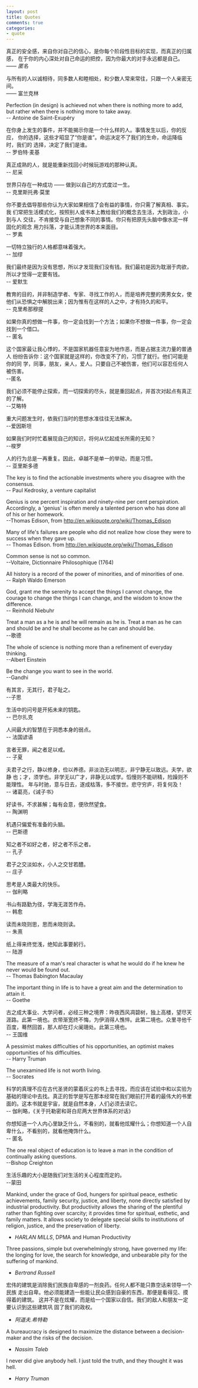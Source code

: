 ```yaml
---
layout: post
title: Quotes
comments: true
categories:
- quote
---
```


真正的安全感，来自你对自己的信心，是你每个阶段性目标的实现，而真正的归属感， 在于你的内心深处对自己命运的把控，因为你最大的对手永远都是自己。  
—— _匿名_
<!--more-->

与所有的人以诚相待，同多数人和睦相处，和少数人常来常往，只跟一个人亲密无间。  
—— 富兰克林

Perfection (in design) is achieved not when there is nothing more to add,
but rather when there is nothing more to take away.  
-- Antoine de Saint-Exupéry

在你身上发生的事件，并不能揭示你是一个什么样的人。事情发生以后，你的反应，
你的选择，这些才昭显了“你是谁”。命运决定不了我们的生命，命运降临时，我们的
选择，决定了我们是谁。  
-- 罗伯特·麦基

真正成熟的人，就是能重新找回小时候玩游戏的那种认真。  
-- 尼采

世界只存在一种成功 —— 做到以自己的方式度过一生。  
-- 克里斯托弗·莫里

你不要去倡导那些你认为大家如果相信了会有益的事情，你只需了解真相、事实。我
们常把生活模式化，按照别人或书本上教给我们的概念去生活，大到政治，小到与人
交往，不肯接受与自己想象不同的事情。你只有把原先头脑中像水泥一样固化的观念
用力抖落，才能认清世界的本来面目。  
-- 罗素

一切特立独行的人格都意味着强大。  
-- 加缪

我们最终是因为没有思想，所以才发现我们没有钱。我们最初是因为耽溺于肉欲，所以才觉得一定要有钱。  
-- 爱默生

教育的目的，并非制造学者、专家、寻找工作的人，而是培养完整的男男女女，使他们从恐惧之中解脱出来；因为惟有在这样的人之中，才有持久的和平。  
-- 克里希那穆提

如果你真的想做一件事，你一定会找到一个方法；如果你不想做一件事，你一定会找到一个借口。  
-- 匿名

这个国家最让我心悸的，不是国家机器任意妄为地作恶，而是占据主流力量的普通人
纷纷告诉你：这个国家就是这样的，你改变不了的，习惯了就行。他们可能是你的同
学，同事，朋友，亲人，爱人。只要自己不被伤害，他们可以容忍任何人被伤害。<br
/>
--匿名

我们必须不能停止探索，而一切探索的尽头，就是重回起点，并首次对起点有真正的了解。  
--艾略特

重大问题发生时，依我们当时的思想水准往往无法解决。  
--爱因斯坦

如果我们时时忙着展现自己的知识，将何从忆起成长所需的无知？  
--梭罗

人的行为总是一再重复。因此，卓越不是单一的举动，而是习惯。  
-- 亚里斯多德

The key is to find the actionable investments where you disagree with the consensus.   
-- Paul Kedrosky, a venture capitalist

Genius is one percent inspiration and ninety-nine per cent
perspiration. Accordingly, a 'genius' is often merely a talented person who
has done all of his or her homework.  
--Thomas Edison, from <a href="http://en.wikiquote.org/wiki/Thomas_Edison">http://en.wikiquote.org/wiki/Thomas_Edison</a>

Many of life's failures are people who did not realize how close they were to success when they gave up.  
-- Thomas Edison. from&nbsp;<a href="http://en.wikiquote.org/wiki/Thomas_Edison">http://en.wikiquote.org/wiki/Thomas_Edison</a>

Common sense is not so common.  
--Voltaire, Dictionnaire Philosophique (1764)

All history is a record of the power of minorities, and of minorities of one.   
-- Ralph Waldo Emerson

God, grant me the serenity to accept the things I cannot change, the
courage to change the things I can change, and the wisdom to know the
difference.  
-- Reinhold Niebuhr

Treat a man as a he is and he will remain as he is.  Treat a man as he can and should be and he shall become as he can and should be.   
--歌德

The whole of science is nothing more than a refinement of everyday thinking.  
--Albert Einstein

Be the change you want to see in the world.  
--Gandhi

有其言，无其行，君子耻之。  
--子思

生活中的问号是开拓未来的钥匙。  
-- 巴尔扎克

人间最大的智慧在于洞悉本身的弱点。  
-- 法国谚语

言者无罪，闻之者足以戒。  
-- 子夏

夫君子之行，静以修身，俭以养德。非淡泊无以明志，非宁静无以致远。夫学，欲静
也；才，须学也。非学无以广才，非静无以成学。慆慢则不能研精，险躁则不能理性。
年与时驰，意与日去，遂成枯落，多不接世。悲守穷庐，将复何及！  
 -- 诸葛亮，《诫子书》

好读书，不求甚解；每有会意，便欣然望食。  
-- 陶渊明

机遇只偏爱有准备的头脑。  
-- 巴斯德

知之者不如好之者，好之者不乐之者。   
-- 孔子

君子之交淡如水，小人之交甘若醴。  
-- 庄子

思考是人类最大的快乐。  
-- 伽利略

书山有路勤为径，学海无涯苦作舟。  
-- 韩愈

读而未晓则思，思而未晓则读。  
-- 朱熹

纸上得来终觉浅，绝知此事要躬行。  
-- 陆游

The measure of a man's real character is what he would do if he knew he never would be found out.  
-- Thomas Babington Macaulay

The important thing in life is to have a great aim and the determination to attain it.  
-- Goethe

古之成大事业、大学问者，必经三种之境界：昨夜西风凋碧树，独上高楼，望尽天涯路。此第一境也。衣带渐宽终不悔，为伊消得人憔悴。此第二境也。众里寻他千百度，蓦然回首，那人却在灯火阑珊处。此第三境也。  
-- 王国维

A pessimist makes difficulties of his opportunities, an optimist makes opportunities of his difficulties.  
-- Harry Truman

The unexamined life is not worth living.  
-- Socrates

科学的真理不应在古代圣贤的蒙着灰尘的书上去寻找，而应该在试验中和以实验为基础的理论中去找。真正的哲学是写在那本经常在我们眼前打开着的最伟大的书里面的。这本书就是宇宙，就是自然本身，人们必须去读它。   
-- 伽利略，《关于托勒密和哥白尼两大世界体系的对话》

你想知道一个人内心里缺乏什么，不看别的，就看他炫耀什么；你想知道一个人自卑什么，不看别的，就看他掩饰什么。  
-- 匿名

The one real object of education is to leave a man in the condition of continually asking questions.  
--Bishop Creighton

生活乐趣的大小是随我们对生活的关心程度而定的。  
--蒙田

Mankind, under the grace of God, hungers for spiritual peace, esthetic
achievements, family security, justice, and liberty, none directly satisfied by
industrial productivity. But productivity allows the sharing of the plentiful rather
than fighting over scarcity; it provides time for spiritual, esthetic, and family
matters. It allows society to delegate special skills to institutions of religion,
justice, and the preservation of liberty.  
- _HARLAN MILLS_, DPMA and Human Productivity

Three passions, simple but overwhelmingly strong, have governed my life:
the longing for love, the search for knowledge, and unbearable pity for the
suffering of mankind.  
- *Bertrand Russell*

宏伟的建筑是消除我们民族自卑感的一剂良药。任何人都不能只靠空话来领导一个民族
走出自卑。他必须能建造一些能让民众感到自豪的东西，那便是看得见、摸得着的建筑。
这并不是在炫耀，而是给一个国家以自信。我们的敌人和朋友一定要认识到这些建筑巩
固了我们的政权。  
- *阿道夫.希特勒*

A bureaucracy is designed to maximize the distance between
a decision-maker and the risks of the decision.  
- *Nassim Taleb*

I never did give anybody hell.  I just told the truth, and they thought it was hell.  
- *Harry Truman*

